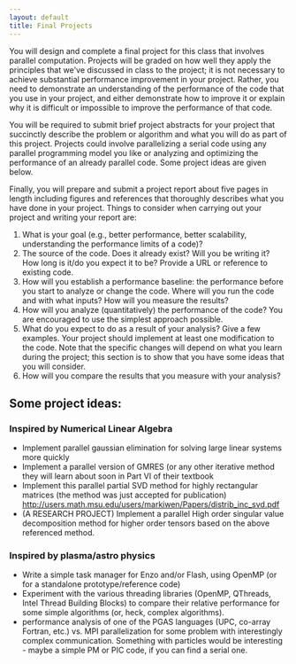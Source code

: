 ```yaml
---
layout: default
title: Final Projects
---
```


You will design and complete a final project for this class that involves parallel computation. Projects will be graded on how well they apply the principles that we've discussed in class to the project; it is not necessary to achieve substantial performance improvement in your project. Rather, you need to demonstrate an understanding of the performance of the code that you use in your project, and either demonstrate how to improve it or explain why it is difficult or impossible to improve the performance of that code.

You will be required to submit brief project abstracts for your project that succinctly describe the problem or algorithm and what you will do as part of this project. Projects could involve parallelizing a serial code using any parallel programming model you like or analyzing and optimizing the performance of an already parallel code. Some project ideas are given below.

Finally, you will prepare and submit a project report about five pages in length including figures and references that thoroughly describes what you have done in your project. Things to consider when carrying out your project and writing your report are:

1. What is your goal (e.g., better performance, better scalability, understanding the performance limits of a code)?
2. The source of the code. Does it already exist? Will you be writing it? How long is it/do you expect it to be? Provide a URL or reference to existing code.
3. How will you establish a performance baseline: the performance before you start to analyze or change the code. Where will you run the code and with what inputs? How will you measure the results?
4. How will you analyze (quantitatively) the performance of the code? You are encouraged to use the simplest approach possible.
5. What do you expect to do as a result of your analysis? Give a few examples. Your project should implement at least one modification to the code. Note that the specific changes will depend on what you learn during the project; this section is to show that you have some ideas that you will consider.
6. How will you compare the results that you measure with your analysis?

## Some project ideas:

### Inspired by Numerical Linear Algebra

- Implement parallel gaussian elimination for solving large linear systems more quickly
- Implement a parallel version of GMRES (or any other iterative method they will learn about soon in Part VI of their textbook
- Implement this parallel partial SVD method for highly rectangular matrices (the method was just accepted for publication) <http://users.math.msu.edu/users/markiwen/Papers/distrib_inc_svd.pdf>
- (A RESEARCH PROJECT) Implement a parallel High order singular value decomposition method for higher order tensors based on the above referenced method.

### Inspired by plasma/astro physics

- Write a simple task manager for Enzo and/or Flash, using OpenMP (or for a standalone prototype/reference code)
- Experiment with the various threading libraries (OpenMP, QThreads, Intel Thread Building Blocks) to compare their relative performance for some simple algorithms (or, heck, complex algorithms).
- performance analysis of one of the PGAS languages (UPC, co-array Fortran, etc.) vs. MPI parallelization for some problem with interestingly complex communication. Something with particles would be interesting - maybe a simple PM or PIC code, if you can find a serial one.
